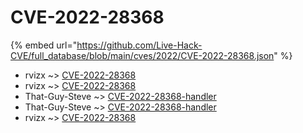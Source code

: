 # CVE-2022-28368
{% embed url="https://github.com/Live-Hack-CVE/full_database/blob/main/cves/2022/CVE-2022-28368.json" %}

* rvizx ~> [CVE-2022-28368](https://www.alice-snow.ru/2022/database/cve-2022-28368/cve-2022-28368-rvizx)
* rvizx ~> [CVE-2022-28368](https://www.alice-snow.ru/2022/database/cve-2022-28368/cve-2022-28368-rvizx)
* That-Guy-Steve ~> [CVE-2022-28368-handler](https://www.alice-snow.ru/2022/database/cve-2022-28368/cve-2022-28368-handler-that-guy-steve)
* That-Guy-Steve ~> [CVE-2022-28368-handler](https://www.alice-snow.ru/2022/database/cve-2022-28368/cve-2022-28368-handler-that-guy-steve)
* rvizx ~> [CVE-2022-28368](https://www.alice-snow.ru/2022/database/cve-2022-28368/cve-2022-28368-rvizx)